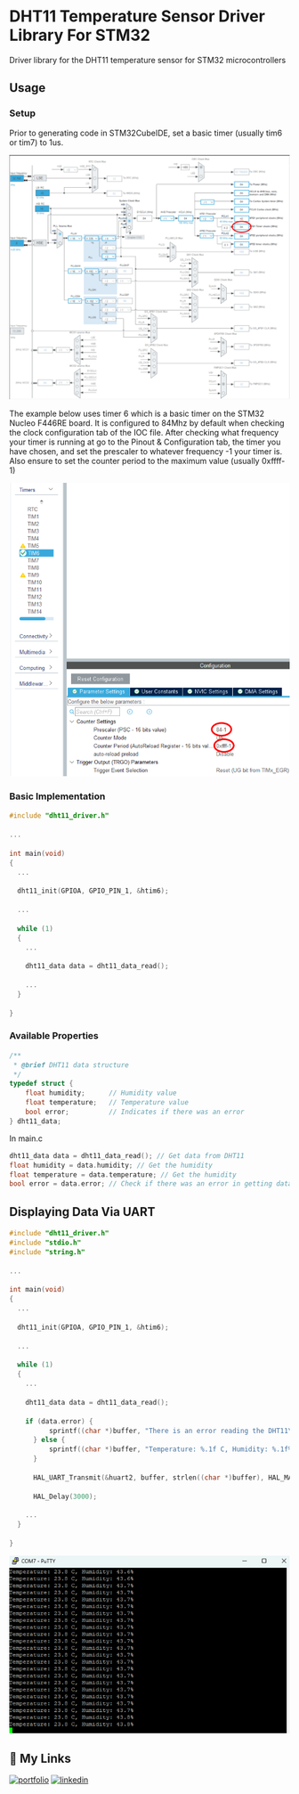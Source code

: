 
# DHT11 Temperature Sensor Driver Library For STM32

Driver library for the DHT11 temperature sensor for STM32 microcontrollers




## Usage
### Setup

Prior to generating code in STM32CubeIDE, set a basic timer (usually tim6 or tim7) to 1us.


![Clock Configuration](https://github.com/simarubhi/DHT11_Driver_STM32/blob/main/docs/clock_config.png)

The example below uses timer 6 which is a basic timer on the STM32 Nucleo F446RE board. It is configured to 84Mhz by default when checking the clock configuration tab of the IOC file. After checking what frequency your timer is running at go to the Pinout & Configuration tab, the timer you have chosen, and set the prescaler to whatever frequency -1 your timer is. Also ensure to set the counter period to the maximum value (usually 0xffff-1)

![Clock Configuration](https://github.com/simarubhi/DHT11_Driver_STM32/blob/main/docs/clock_prescaler.png)


### Basic Implementation
```c
#include "dht11_driver.h"

...

int main(void)
{
  ...

  dht11_init(GPIOA, GPIO_PIN_1, &htim6);

  ...

  while (1)
  {
    ...
    
    dht11_data data = dht11_data_read();
    
    ...
  }

}
```

### Available Properties
```c
/**
 * @brief DHT11 data structure
 */
typedef struct {
    float humidity;      // Humidity value
    float temperature;   // Temperature value
    bool error;          // Indicates if there was an error
} dht11_data;
```

In main.c
```c
dht11_data data = dht11_data_read(); // Get data from DHT11
float humidity = data.humidity; // Get the humidity
float temperature = data.temperature; // Get the humidity
bool error = data.error; // Check if there was an error in getting data (requires #include <stdbool.h>)

```

## Displaying Data Via UART

```c
#include "dht11_driver.h"
#include "stdio.h"
#include "string.h"

...

int main(void)
{
  ...

  dht11_init(GPIOA, GPIO_PIN_1, &htim6);

  ...

  while (1)
  {
    ...
    
    dht11_data data = dht11_data_read();
    
    if (data.error) {
		  sprintf((char *)buffer, "There is an error reading the DHT11\r\n");
	  } else {
		  sprintf((char *)buffer, "Temperature: %.1f C, Humidity: %.1f%%\r\n", data.temperature, data.humidity);
	  }

	  HAL_UART_Transmit(&huart2, buffer, strlen((char *)buffer), HAL_MAX_DELAY);

	  HAL_Delay(3000);

    ...
  }

}
```
![UART Demo](https://github.com/simarubhi/DHT11_Driver_STM32/blob/main/docs/uart_demo.png)


## 🔗 My Links
[![portfolio](https://img.shields.io/badge/my_portfolio-000?style=for-the-badge&logo=ko-fi&logoColor=white)](https://simarubhi.com/)
[![linkedin](https://img.shields.io/badge/linkedin-0A66C2?style=for-the-badge&logo=linkedin&logoColor=white)](https://www.linkedin.com/in/simar-ubhi/)

